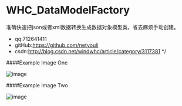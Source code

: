 # WHC_DataModelFactory
准确快速把json或者xml数据转换生成数据对象模型类，省去麻烦手动创建。
 *  qq:712641411
 *  gitHub:https://github.com/netyouli
 *  csdn:http://blog.csdn.net/windwhc/article/category/3117381
 */

####Example Image One

 ![image](https://github.com/netyouli/WHC_DataModelFactory/blob/master/WHC_DataModelFactory/WHCLib/image1.jpg)
 
####Example Image Two

 ![image](https://github.com/netyouli/WHC_DataModelFactory/blob/master/WHC_DataModelFactory/WHCLib/image2.jpg)
